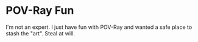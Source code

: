 # POV-Ray Fun

I'm not an expert. I just have fun with POV-Ray and wanted a safe place
to stash the "art". Steal at will.


